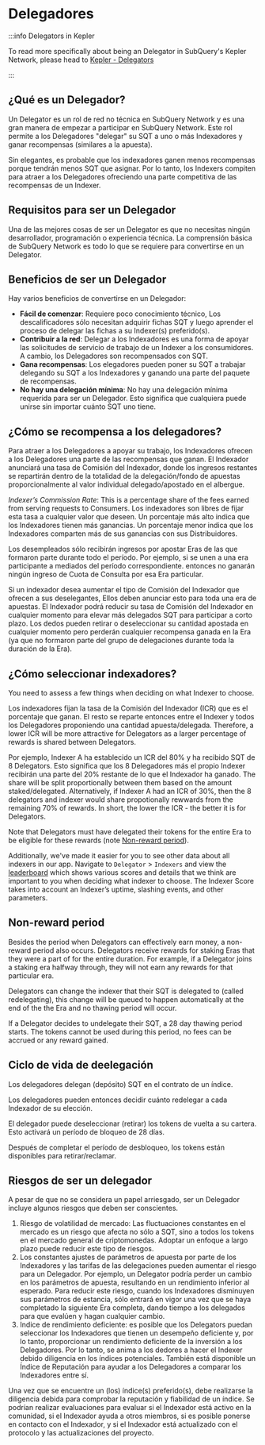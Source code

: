# Delegadores

:::info Delegators in Kepler

To read more specifically about being an Delegator in SubQuery's Kepler Network, please head to [Kepler - Delegators](./kepler/delegators.md)

:::

## ¿Qué es un Delegador?

Un Delegator es un rol de red no técnica en SubQuery Network y es una gran manera de empezar a participar en SubQuery Network. Este rol permite a los Delegadores "delegar" su SQT a uno o más Indexadores y ganar recompensas (similares a la apuesta).

Sin elegantes, es probable que los indexadores ganen menos recompensas porque tendrán menos SQT que asignar. Por lo tanto, los Indexers compiten para atraer a los Delegadores ofreciendo una parte competitiva de las recompensas de un Indexer.

## Requisitos para ser un Delegador

Una de las mejores cosas de ser un Delegator es que no necesitas ningún desarrollador, programación o experiencia técnica. La comprensión básica de SubQuery Network es todo lo que se requiere para convertirse en un Delegator.

## Beneficios de ser un Delegador

Hay varios beneficios de convertirse en un Delegador:

- **Fácil de comenzar**: Requiere poco conocimiento técnico, Los descalificadores sólo necesitan adquirir fichas SQT y luego aprender el proceso de delegar las fichas a su Indexer(s) preferido(s).
- **Contribuir a la red**: Delegar a los Indexadores es una forma de apoyar las solicitudes de servicio de trabajo de un Indexer a los consumidores. A cambio, los Delegadores son recompensados con SQT.
- **Gana recompensas**: Los elegadores pueden poner su SQT a trabajar delegando su SQT a los Indexadores y ganando una parte del paquete de recompensas.
- **No hay una delegación mínima**: No hay una delegación mínima requerida para ser un Delegador. Esto significa que cualquiera puede unirse sin importar cuánto SQT uno tiene.

## ¿Cómo se recompensa a los delegadores?

Para atraer a los Delegadores a apoyar su trabajo, los Indexadores ofrecen a los Delegadores una parte de las recompensas que ganan. El Indexador anunciará una tasa de Comisión del Indexador, donde los ingresos restantes se repartirán dentro de la totalidad de la delegación/fondo de apuestas proporcionalmente al valor individual delegado/apostado en el albergue.

_Indexer’s Commission Rate_: This is a percentage share of the fees earned from serving requests to Consumers. Los indexadores son libres de fijar esta tasa a cualquier valor que deseen. Un porcentaje más alto indica que los Indexadores tienen más ganancias. Un porcentaje menor indica que los Indexadores comparten más de sus ganancias con sus Distribuidores.

Los desempleados sólo recibirán ingresos por apostar Eras de las que formaron parte durante todo el período. Por ejemplo, si se unen a una era participante a mediados del período correspondiente. entonces no ganarán ningún ingreso de Cuota de Consulta por esa Era particular.

Si un indexador desea aumentar el tipo de Comisión del Indexador que ofrecen a sus deselegantes, Ellos deben anunciar esto para toda una era de apuestas. El Indexador podrá reducir su tasa de Comisión del Indexador en cualquier momento para elevar más delegados SQT para participar a corto plazo. Los dedos pueden retirar o deseleccionar su cantidad apostada en cualquier momento pero perderán cualquier recompensa ganada en la Era (ya que no formaron parte del grupo de delegaciones durante toda la duración de la Era).

## ¿Cómo seleccionar indexadores?

You need to assess a few things when deciding on what Indexer to choose.

Los indexadores fijan la tasa de la Comisión del Indexador (ICR) que es el porcentaje que ganan. El resto se reparte entonces entre el Indexer y todos los Delegadores proponiendo una cantidad apuesta/delegada. Therefore, a lower ICR will be more attractive for Delegators as a larger percentage of rewards is shared between Delegators.

Por ejemplo, Indexer A ha establecido un ICR del 80% y ha recibido SQT de 8 Delegators. Esto significa que los 8 Delegadores más el propio Indexer recibirán una parte del 20% restante de lo que el Indexador ha ganado. The share will be split proportionally between them based on the amount staked/delegated. Alternatively, if Indexer A had an ICR of 30%, then the 8 delegators and indexer would share propotionally rewwards from the remaining 70% of rewards. In short, the lower the ICR - the better it is for Delegators.

Note that Delegators must have delegated their tokens for the entire Era to be eligible for these rewards (note [Non-reward period](#non-reward-period)).

Additionally, we've made it easier for you to see other data about all indexers in our app. Navigate to `Delegator` > `Indexers` and view the [leaderboard](https://kepler.subquery.network/delegator/indexers/top) which shows various scores and details that we think are important to you when deciding what indexer to choose. The Indexer Score takes into account an Indexer’s uptime, slashing events, and other parameters.

## Non-reward period

Besides the period when Delegators can effectively earn money, a non-reward period also occurs. Delegators receive rewards for staking Eras that they were a part of for the entire duration. For example, if a Delegator joins a staking era halfway through, they will not earn any rewards for that particular era.

Delegators can change the indexer that their SQT is delegated to (called redelegating), this change will be queued to happen automatically at the end of the the Era and no thawing period will occur.

If a Delegator decides to undelegate their SQT, a 28 day thawing period starts. The tokens cannot be used during this period, no fees can be accrued or any reward gained.

## Ciclo de vida de deelegación

Los delegadores delegan (depósito) SQT en el contrato de un índice.

Los delegadores pueden entonces decidir cuánto redelegar a cada Indexador de su elección.

El delegador puede deseleccionar (retirar) los tokens de vuelta a su cartera. Esto activará un período de bloqueo de 28 días.

Después de completar el período de desbloqueo, los tokens están disponibles para retirar/reclamar.

## Riesgos de ser un delegador

A pesar de que no se considera un papel arriesgado, ser un Delegador incluye algunos riesgos que deben ser conscientes.

1. Riesgo de volatilidad de mercado: Las fluctuaciones constantes en el mercado es un riesgo que afecta no sólo a SQT, sino a todos los tokens en el mercado general de criptomonedas. Adoptar un enfoque a largo plazo puede reducir este tipo de riesgos.
2. Los constantes ajustes de parámetros de apuesta por parte de los Indexadores y las tarifas de las delegaciones pueden aumentar el riesgo para un Delegador. Por ejemplo, un Delegator podría perder un cambio en los parámetros de apuesta, resultando en un rendimiento inferior al esperado. Para reducir este riesgo, cuando los Indexadores disminuyen sus parámetros de estancia, sólo entrará en vigor una vez que se haya completado la siguiente Era completa, dando tiempo a los delegados para que evalúen y hagan cualquier cambio.
3. Indice de rendimiento deficiente: es posible que los Delegators puedan seleccionar los Indexadores que tienen un desempeño deficiente y, por lo tanto, proporcionar un rendimiento deficiente de la inversión a los Delegadores. Por lo tanto, se anima a los dedores a hacer el Indexer debido diligencia en los índices potenciales. También está disponible un Índice de Reputación para ayudar a los Delegadores a comparar los Indexadores entre sí.

Una vez que se encuentre un (los) índice(s) preferido(s), debe realizarse la diligencia debida para comprobar la reputación y fiabilidad de un índice. Se podrían realizar evaluaciones para evaluar si el Indexador está activo en la comunidad, si el Indexador ayuda a otros miembros, si es posible ponerse en contacto con el Indexador, y si el Indexador está actualizado con el protocolo y las actualizaciones del proyecto.
